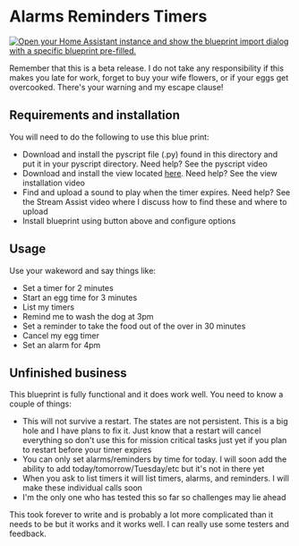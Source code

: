 # Alarms Reminders Timers

[![Open your Home Assistant instance and show the blueprint import dialog with a specific blueprint pre-filled.](https://my.home-assistant.io/badges/blueprint_import.svg)](https://my.home-assistant.io/redirect/blueprint_import/?blueprint_url=https%3A%2F%2Fraw.githubusercontent.com%2Fdinki%2FView-Assist%2Frefs%2Fheads%2Fviewassist-timers_release%2FView_Assist_custom_sentences%2FAlarms_Reminders_Timers%2Fblueprint-alarmsreminderstimers.yaml)

Remember that this is a beta release.  I do not take any responsibility if this makes you late for work, forget to buy your wife flowers, or if your eggs get overcooked.  There's your warning and my escape clause!

## Requirements and installation
You will need to do the following to use this blue print:

* Download and install the pyscript file (.py) found in this directory and put it in your pyscript directory.  Need help?  See the pyscript video
* Download and install the view located [here](https://raw.githubusercontent.com/dinki/View-Assist/refs/heads/viewassist-timers_release/View%20Assist%20dashboard%20and%20views/views/alarm/alarm.yaml).  Need help?  See the view installation video
* Find and upload a sound to play when the timer expires.  Need help?  See the Stream Assist video where I discuss how to find these and where to upload
* Install blueprint using button above and configure options

## Usage

Use your wakeword and say things like:

* Set a timer for 2 minutes
* Start an egg time for 3 minutes
* List my timers
* Remind me to wash the dog at 3pm
* Set a reminder to take the food out of the over in 30 minutes
* Cancel my egg timer
* Set an alarm for 4pm

## Unfinished business

This blueprint is fully functional and it does work well.  You need to know a couple of things:

* This will not survive a restart.  The states are not persistent.  This is a big hole and I have plans to fix it.  Just know that a restart will cancel everything so don't use this for mission critical tasks just yet if you plan to restart before your timer expires
* You can only set alarms/reminders by time for today.  I will soon add the ability to add today/tomorrow/Tuesday/etc but it's not in there yet
* When you ask to list timers it will list timers, alarms, and reminders.  I will make these individual calls soon
* I'm the only one who has tested this so far so challenges may lie ahead
 

This took forever to write and is probably a lot more complicated than it needs to be but it works and it works well.  I can really use some testers and feedback.
